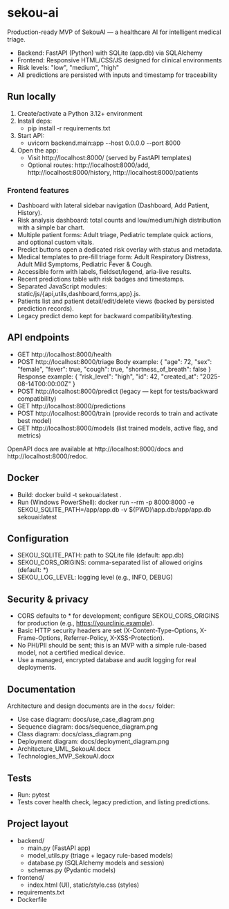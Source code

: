 # sekou-ai

Production-ready MVP of SekouAI — a healthcare AI for intelligent medical triage.

- Backend: FastAPI (Python) with SQLite (app.db) via SQLAlchemy
- Frontend: Responsive HTML/CSS/JS designed for clinical environments
- Risk levels: "low", "medium", "high"
- All predictions are persisted with inputs and timestamp for traceability

## Run locally
1) Create/activate a Python 3.12+ environment
2) Install deps:
   - pip install -r requirements.txt
3) Start API:
   - uvicorn backend.main:app --host 0.0.0.0 --port 8000
4) Open the app:
   - Visit http://localhost:8000/ (served by FastAPI templates)
   - Optional routes: http://localhost:8000/add, http://localhost:8000/history, http://localhost:8000/patients

### Frontend features
- Dashboard with lateral sidebar navigation (Dashboard, Add Patient, History).
- Risk analysis dashboard: total counts and low/medium/high distribution with a simple bar chart.
- Multiple patient forms: Adult triage, Pediatric template quick actions, and optional custom vitals.
- Predict buttons open a dedicated risk overlay with status and metadata.
- Medical templates to pre-fill triage form: Adult Respiratory Distress, Adult Mild Symptoms, Pediatric Fever & Cough.
- Accessible form with labels, fieldset/legend, aria-live results.
- Recent predictions table with risk badges and timestamps.
- Separated JavaScript modules: static/js/{api,utils,dashboard,forms,app}.js.
- Patients list and patient detail/edit/delete views (backed by persisted prediction records).
- Legacy predict demo kept for backward compatibility/testing.

## API endpoints
- GET http://localhost:8000/health
- POST http://localhost:8000/triage
  Body example:
  {
    "age": 72,
    "sex": "female",
    "fever": true,
    "cough": true,
    "shortness_of_breath": false
  }
  Response example:
  {
    "risk_level": "high",
    "id": 42,
    "created_at": "2025-08-14T00:00:00Z"
  }
- POST http://localhost:8000/predict (legacy — kept for tests/backward compatibility)
- GET  http://localhost:8000/predictions
- POST http://localhost:8000/train (provide records to train and activate best model)
- GET  http://localhost:8000/models (list trained models, active flag, and metrics)

OpenAPI docs are available at http://localhost:8000/docs and http://localhost:8000/redoc.

## Docker
- Build: docker build -t sekouai:latest .
- Run (Windows PowerShell):
  docker run --rm -p 8000:8000 -e SEKOU_SQLITE_PATH=/app/app.db -v ${PWD}\app.db:/app/app.db sekouai:latest

## Configuration
- SEKOU_SQLITE_PATH: path to SQLite file (default: app.db)
- SEKOU_CORS_ORIGINS: comma-separated list of allowed origins (default: *)
- SEKOU_LOG_LEVEL: logging level (e.g., INFO, DEBUG)

## Security & privacy
- CORS defaults to * for development; configure SEKOU_CORS_ORIGINS for production (e.g., https://yourclinic.example).
- Basic HTTP security headers are set (X-Content-Type-Options, X-Frame-Options, Referrer-Policy, X-XSS-Protection).
- No PHI/PII should be sent; this is an MVP with a simple rule-based model, not a certified medical device.
- Use a managed, encrypted database and audit logging for real deployments.

## Documentation
Architecture and design documents are in the `docs/` folder:
- Use case diagram: docs/use_case_diagram.png
- Sequence diagram: docs/sequence_diagram.png
- Class diagram: docs/class_diagram.png
- Deployment diagram: docs/deployment_diagram.png
- Architecture_UML_SekouAI.docx
- Technologies_MVP_SekouAI.docx

## Tests
- Run: pytest
- Tests cover health check, legacy prediction, and listing predictions.

## Project layout
- backend/
  - main.py (FastAPI app)
  - model_utils.py (triage + legacy rule-based models)
  - database.py (SQLAlchemy models and session)
  - schemas.py (Pydantic models)
- frontend/
  - index.html (UI), static/style.css (styles)
- requirements.txt
- Dockerfile
